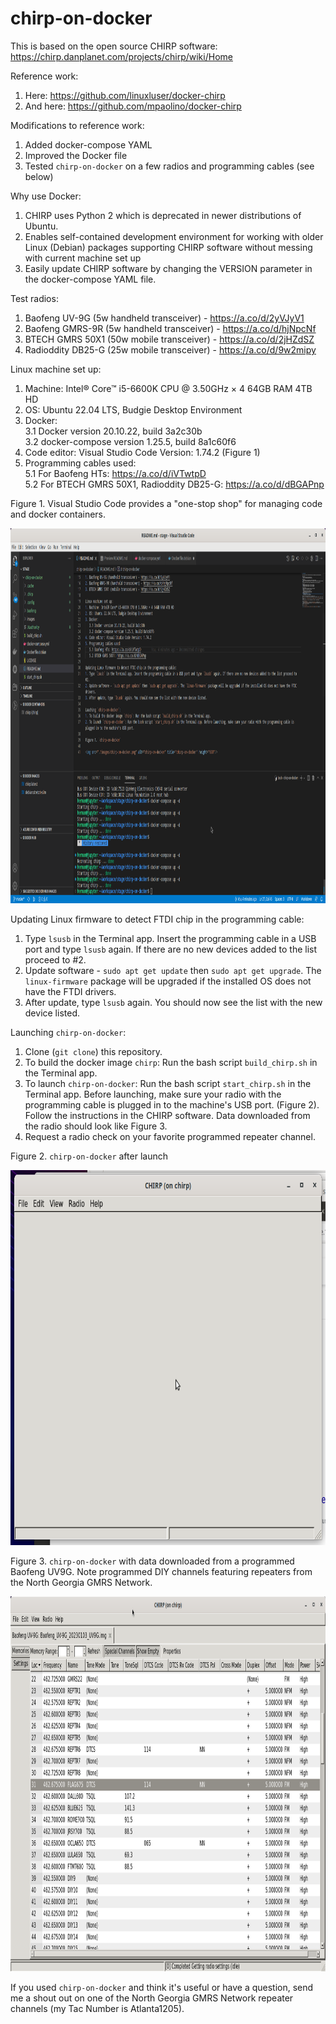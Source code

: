 # chirp-on-docker

This is based on the open source CHIRP software: https://chirp.danplanet.com/projects/chirp/wiki/Home

Reference work:
1. Here: https://github.com/linuxluser/docker-chirp
2. And here: https://github.com/mpaolino/docker-chirp

Modifications to reference work:
1. Added docker-compose YAML
2. Improved the Docker file
3. Tested `chirp-on-docker` on a few radios and programming cables (see below)

Why use Docker:
1. CHIRP uses Python 2 which is deprecated in newer distributions of Ubuntu.
2. Enables self-contained development environment for working with older Linux (Debian) packages supporting CHIRP software without messing with current machine set up
3. Easily update CHIRP software by changing the VERSION parameter in the docker-compose YAML file.

Test radios:
1. Baofeng UV-9G (5w handheld transceiver) - https://a.co/d/2yVJyV1
2. Baofeng GMRS-9R (5w handheld transceiver) - https://a.co/d/hjNpcNf
3. BTECH GMRS 50X1 (50w mobile transceiver) - https://a.co/d/2jHZdSZ
4. Radioddity DB25-G (25w mobile transceiver) - https://a.co/d/9w2mipy

Linux machine set up:
1. Machine: Intel® Core™ i5-6600K CPU @ 3.50GHz × 4 64GB RAM 4TB HD 
2. OS: Ubuntu 22.04 LTS, Budgie Desktop Environment
3. Docker:  
   3.1 Docker version 20.10.22, build 3a2c30b  
   3.2 docker-compose version 1.25.5, build 8a1c60f6
4. Code editor: Visual Studio Code Version: 1.74.2 (Figure 1)
5. Programming cables used:  
   5.1 For Baofeng HTs: https://a.co/d/iVTwtpD  
   5.2 For BTECH GMRS 50X1, Radioddity DB25-G: https://a.co/d/dBGAPnp

Figure 1. Visual Studio Code provides a "one-stop shop" for managing code and docker containers.

<img src="./images/visual-studio-code.png" alt="Visual Studio Code on Linux" title="Visual Studio Code" height="600"/>


Updating Linux firmware to detect FTDI chip in the programming cable:
1. Type `lsusb` in the Terminal app. Insert the programming cable in a USB port and type `lsusb` again. If there are no new devices added to the list proceed to #2.
2. Update software - `sudo apt get update` then `sudo apt get upgrade`. The `linux-firmware` package will be upgraded if the installed OS does not have the FTDI drivers.
3. After update, type `lsusb` again. You should now see the list with the new device listed.

Launching `chirp-on-docker`:
1. Clone (`git clone`) this repository.   
2. To build the docker image `chirp`: Run the bash script `build_chirp.sh` in the Terminal app.  
3. To launch `chirp-on-docker`: Run the bash script `start_chirp.sh` in the Terminal app. Before launching, make sure your radio with the programming cable is plugged in to the machine's USB port. (Figure 2). Follow the instructions in the CHIRP software. Data downloaded from the radio should look like Figure 3.
4. Request a radio check on your favorite programmed repeater channel.

Figure 2. `chirp-on-docker` after launch

<img src="./images/chirp-on-docker.png" alt="chirp-on-docker" title="chirp-on-docker" height="600"/>

Figure 3. `chirp-on-docker` with data downloaded from a programmed Baofeng UV9G. Note programmed DIY channels featuring repeaters from the North Georgia GMRS Network.

<img src="./images/chirp-with-data.png" alt="chirp-with-data" title="chirp-with-data" height="600"/>

If you used `chirp-on-docker` and think it's useful or have a question, send me a shout out on one of the North Georgia GMRS Network repeater channels (my Tac Number is Atlanta1205).
